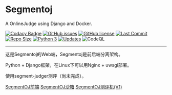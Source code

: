 # Segmentoj
A OnlineJudge using Django and Docker.

[![Codacy Badge](https://api.codacy.com/project/badge/Grade/e07ecd8defd5446ba6e64fe5969db70a)](https://app.codacy.com/gh/segment-oj/segmentoj?utm_source=github.com&utm_medium=referral&utm_content=segment-oj/segmentoj&utm_campaign=Badge_Grade_Settings)
[![GitHub issues](https://img.shields.io/github/issues/szdytom/segmentoj)](https://github.com/szdytom/segmentoj/issues)
[![GitHub license](https://img.shields.io/github/license/szdytom/segmentoj)](https://github.com/szdytom/segmentoj/blob/master/LICENSE)
[![Last Commit](https://img.shields.io/github/last-commit/szdytom/segmentoj)](https://github.com/szdytom/segmentoj/)
[![Repo Size](https://img.shields.io/github/repo-size/szdytom/segmentoj)](https://github.com/szdytom/segmentoj/)
[![Python 3](https://pyup.io/repos/github/segment-oj/segmentoj/python-3-shield.svg)](https://pyup.io/repos/github/segment-oj/segmentoj/)
[![Updates](https://pyup.io/repos/github/segment-oj/segmentoj/shield.svg)](https://pyup.io/repos/github/segment-oj/segmentoj/)
![CodeQL](https://github.com/segment-oj/segmentoj/workflows/CodeQL%20Analyze/badge.svg)

---

这是Segmentoj的Web端，Segmentoj是前后端分离架构。

Python + Django框架，在Linux下可以用Nginx + uwsgi部署。

使用segment-judger测评（尚未完成）。

[SegmentOJ前端](https://github.com/segment-oj/segmentoj-frontend)
[SegmentOJ沙箱](https://github.com/segment-oj/segment-sandbox)
[SegmentOJ测评机(V1)](https://github.com/segment-oj/segment-judger-v1)

